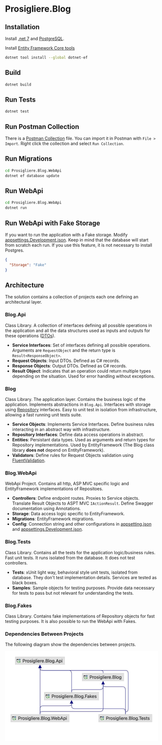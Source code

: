 # Prosigliere.Blog
## Installation
Install [.net 7](https://dotnet.microsoft.com/en-us/download/dotnet/7.0) and [PostgreSQL](https://www.postgresql.org/download/).

Install [Entity Framework Core tools](https://learn.microsoft.com/en-us/ef/core/cli/dotnet)
```bash
dotnet tool install --global dotnet-ef
```
## Build
```bash
dotnet build
```
## Run Tests
```bash
dotnet test
```
## Run Postman Collection
There is a [Postman Collection](Prosigliere.Blog.postman_collection.json) file.
You can import it in Postman with `File > Import`.
Right click the collection and select `Run Collection`.

## Run Migrations
```bash
cd Prosigliere.Blog.WebApi
dotnet ef database update
```
## Run WebApi
```bash
cd Prosigliere.Blog.WebApi
dotnet run
```
## Run WebApi with Fake Storage
If you want to run the application with a Fake storage. 
Modify [appsettings.Development.json](Prosigliere.Blog.WebApi/appsettings.Development.json). 
Keep in mind that the database will start from scratch each run.
If you use this feature, it is not necessary to install Postgres.
```json
{
  "Storage": "Fake"
}
```
## Architecture
The solution contains a collection of projects each one defining an architectural layer.
### Blog.Api
Class Library. A collection of interfaces defining all possible operations in the application and all the data structures used as inputs and outputs for these operations ([DTOs](https://martinfowler.com/eaaCatalog/dataTransferObject.html)).
* **Service Interfaces**: Set of interfaces defining all possible operations. Arguments are `RequestObject` and the return type is `Result<ResponseObject>`.
* **Request Objects**: Input DTOs. Defined as C# records.
* **Response Objects**: Output DTOs. Defined as C# records.
* **Result Object**: Indicates that an operation could return multiple types depending on the situation.
Used for error handling without exceptions.
### Blog
Class Library. The application layer. Contains the business logic of the application.
Implements abstractions in `Blog.Api`. 
Interfaces with storage using [Repository](https://martinfowler.com/eaaCatalog/repository.html) interfaces.
Easy to unit test in isolation from infrastructure, allowing a fast running unit tests suite.
* **Service Objects**: Implements Service Interfaces. Define business rules interacting in an abstract way with infrastructure.
* **Repository Interfaces**: Define data access operations in abstract.
* **Entities**: Persistant data types. Used as arguments and return types for Repository implementations.
Used by EntityFramework (The Blog class library **does not** depend on EntityFramework).
* **Validators**: Define rules for Request Objects validation using [FluentValidation](https://docs.fluentvalidation.net/en/latest/).
### Blog.WebApi
WebApi Project. Contains all http, ASP MVC specific logic and EntityFramework implementations of Repositoes.
* **Controllers**: Define endpoint routes.
Proxies to Service objects.
Translate Result Objects to ASPT MVC `IActionResult`.
Define Swagger documentation using Annotations.
* **Storage**:
Data access logic specific to EntityFramework.
* **Migrations**:
EntityFramework migrations.
* **Config**:
Connection string and other configurations in [appsetting.json](Prosigliere.Blog.WebApi/appsettings.json)
and [appsettings.Development.json](Prosigliere.Blog.WebApi/appsettings.Development.json).
### Blog.Tests
Class Library.
Contains all the tests for the application logic/business rules.
Fast unit tests.
It runs isolated from the database.
It does not test controllers.
* **Tests**: xUnit light way, behavioral style unit tests, isolated from database. 
They don't test implementation details. Services are tested as black boxes.
* **Samples**: Sample objects for testing purposes. 
Provide data necessary for tests to pass but not relevant for understanding the tests.
### Blog.Fakes
Class Library. 
Contains fake implementations of Repository objects for fast testing purposes.
It is also possible to run the WebApi with Fakes.
### Dependencies Between Projects
The following diagram show the dependencies between projects.

![Dependencies](Diagram.jpg)